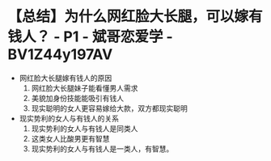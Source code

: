 # 【总结】为什么网红脸大长腿，可以嫁有钱人？ - P1 - 斌哥恋爱学 - BV1Z44y197AV

-   网红脸大长腿嫁有钱人的原因
    1.  网红脸大长腿妹子能看懂男人需求
    2.  美貌加身份技能能吸引有钱人
    3.  现实聪明的女人更容易嫁给大款，双方都现实聪明
-   现实势利的女人与有钱人的关系
    1.  现实势利的女人与有钱人是同类人
    2.  这类女人比酸男更有智慧
    3.  现实势利的女人与有钱人是一类人，有智慧。